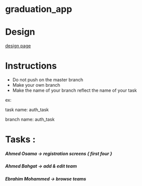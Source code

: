 # graduation_app

# Design
[design page](https://www.figma.com/file/6s9GEftmAa96wN6VscY5pw/Untitled?node-id=6%3A65)


# Instructions

- Do not push on the master branch
- Make your own branch 
- Make the name of your branch reflect the name of your task

ex:

task name: auth_task

branch name: auth_task

# Tasks :
##### Ahmed Osama -> registration screens { first four }

##### Ahmed Bahgat -> add & edit team 

##### Ebrahim Mohammed -> browse teams
